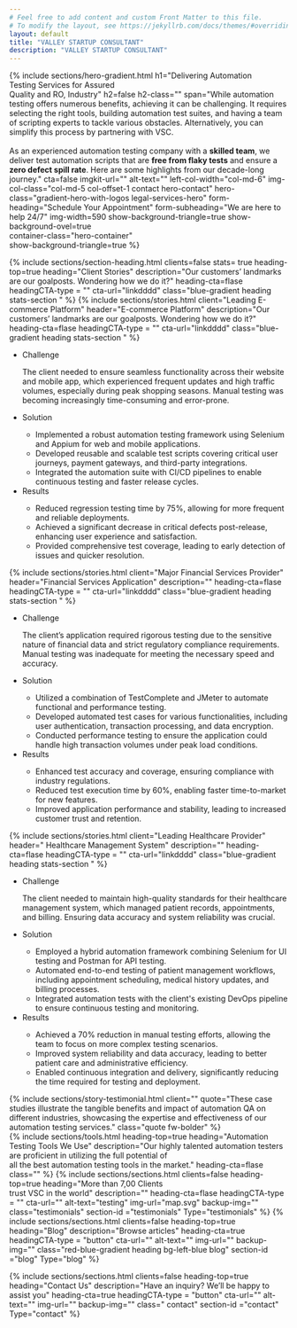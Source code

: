 ```yaml
---
# Feel free to add content and custom Front Matter to this file.
# To modify the layout, see https://jekyllrb.com/docs/themes/#overriding-theme-defaults
layout: default
title: "VALLEY STARTUP CONSULTANT"
description: "VALLEY STARTUP CONSULTANT"
---
```

{% include sections/hero-gradient.html 
  h1="Delivering Automation <br>Testing  Services for <span>Assured <br> Quality and RO, Industry</span>"
  h2=false
  h2-class=""
  span="While automation testing offers numerous benefits, achieving it can be challenging. It requires selecting the right tools, building automation test suites, and having a team of scripting experts to tackle various obstacles. Alternatively, you can simplify this process by partnering with VSC. <br> <br>As an experienced automation testing company with a <strong>skilled team</strong>, we deliver test automation scripts that are <strong>free from flaky tests</strong> and ensure a <strong>zero defect spill rate</strong>. Here are some highlights from our decade-long journey."
  cta=false
  imgkit-url=""
  alt-text=""
  left-col-width="col-md-6"
  img-col-class="col-md-5 col-offset-1 contact hero-contact" 
  hero-class="gradient-hero-with-logos legal-services-hero"
  form-heading="Schedule Your Appointment"
  form-subheading="We are here to help 24/7"
  img-width=590
  show-background-triangle=true
  show-background-ovel=true  
  container-class="hero-container"  
  show-background-triangle=true
%}
<section class="section justify-content-end justify-content-lg-center blue-gradient heading stats-section">
  <div class="container">
    {% include sections/section-heading.html
      clients=false
      stats= true
      heading-top=true
      heading="Client Stories"
      description="Our customers’ landmarks are our goalposts. Wondering how we do it?"
      heading-cta=flase
      headingCTA-type = ""
      cta-url="linkdddd"   
      class="blue-gradient heading stats-section "      
    %} 
    {% include sections/stories.html
      client="Leading E-commerce Platform"
      header="E-commerce Platform"
      description="Our customers’ landmarks are our goalposts. Wondering how we do it?"
      heading-cta=flase
      headingCTA-type = ""
      cta-url="linkdddd"   
      class="blue-gradient heading stats-section "      
    %}   
    <div class="row">
      <div class="col-md-7 order-md-1 order-2">
          <ul class="stories-list">
              <li>
                  <div class="title">Challenge</div>
                  <div class="content">
                      <p>The client needed to ensure seamless functionality across their website and mobile app, which experienced frequent updates and high traffic volumes, especially during peak shopping seasons. Manual testing was becoming increasingly time-consuming and error-prone.</p>
                  </div>              
              </li>              
              <li>
                  <div class="title">Solution</div>
                  <div class="content">
                     <ul>
                         <li>Implemented a robust automation testing framework using Selenium and Appium for web and mobile applications.</li>                         
                         <li>Developed reusable and scalable test scripts covering critical user journeys, payment gateways, and third-party integrations.</li>                         
                         <li>Integrated the automation suite with CI/CD pipelines to enable continuous testing and faster release cycles.</li>
                     </ul>
                  </div>              
              </li>              
              <li>
                  <div class="title">Results</div>
                  <div class="content">
                     <ul>
                         <li>Reduced regression testing time by 75%, allowing for more frequent and reliable deployments.</li>                         
                         <li>Achieved a significant decrease in critical defects post-release, enhancing user experience and satisfaction.</li>                         
                         <li>Provided comprehensive test coverage, leading to early detection of issues and quicker resolution.</li>
                     </ul>
                  </div>              
              </li>
          </ul>
      </div>
      <div class="col-md-5 order-md-2 order-1">
          <img src="./assets/img/ecommerce.svg" alt="" class="ecommerce img-fluid">
      </div>
    </div>
    {% include sections/stories.html
      client="Major Financial Services Provider"
      header="Financial Services Application"
      description=""
      heading-cta=flase
      headingCTA-type = ""
      cta-url="linkdddd"   
      class="blue-gradient heading stats-section "      
    %}   
    <div class="row">
      <div class="col-md-5 order-md-1 order-2">
          <img src="./assets/img/finance-app.svg" alt="" class="ecommerce img-fluid">
      </div>
      <div class="col-md-7 order-md-2 order-1">
          <ul class="stories-list">
              <li>
                  <div class="title">Challenge</div>
                  <div class="content">
                      <p>The client’s application required rigorous testing due to the sensitive nature of financial data and strict regulatory compliance requirements. Manual testing was inadequate for meeting the necessary speed and accuracy.</p>
                  </div>              
              </li>              
              <li>
                  <div class="title">Solution</div>
                  <div class="content">
                     <ul>
                         <li>Utilized a combination of TestComplete and JMeter to automate functional and performance testing.</li>                         
                         <li>Developed automated test cases for various functionalities, including user authentication, transaction processing, and data encryption.</li>                         
                         <li>Conducted performance testing to ensure the application could handle high transaction volumes under peak load conditions.</li>
                     </ul>
                  </div>              
              </li>              
              <li>
                  <div class="title">Results</div>
                  <div class="content">
                     <ul>
                         <li>Enhanced test accuracy and coverage, ensuring compliance with industry regulations.</li>                         
                         <li>Reduced test execution time by 60%, enabling faster time-to-market for new features.</li>                         
                         <li>Improved application performance and stability, leading to increased customer trust and retention.</li>
                     </ul>
                  </div>              
              </li>
          </ul>
      </div>
    </div>
    {% include sections/stories.html
      client="Leading Healthcare Provider"
      header=" Healthcare Management System"
      description=""
      heading-cta=flase
      headingCTA-type = ""
      cta-url="linkdddd"   
      class="blue-gradient heading stats-section "      
    %}   
    <div class="row">
      <div class="col-md-5 order-md-2 order-2">
          <img src="./assets/img/healtcare.svg" alt="" class="ecommerce img-fluid">
      </div>
      <div class="col-md-7 order-md-1 order-2">
          <ul class="stories-list">
              <li>
                  <div class="title">Challenge</div>
                  <div class="content">
                      <p>The client needed to maintain high-quality standards for their healthcare management system, which managed patient records, appointments, and billing. Ensuring data accuracy and system reliability was crucial.</p>
                  </div>              
              </li>              
              <li>
                  <div class="title">Solution</div>
                  <div class="content">
                     <ul>
                         <li>Employed a hybrid automation framework combining Selenium for UI testing and Postman for API testing.</li>                         
                         <li>Automated end-to-end testing of patient management workflows, including appointment scheduling, medical history updates, and  billing processes.</li>                         
                         <li>Integrated automation tests with the client's existing DevOps pipeline to ensure continuous testing and monitoring.</li>
                     </ul>
                  </div>              
              </li>              
              <li>
                  <div class="title">Results</div>
                  <div class="content">
                     <ul>
                         <li>Achieved a 70% reduction in manual testing efforts, allowing the team to focus on more complex testing scenarios.</li>                         
                         <li>Improved system reliability and data accuracy, leading to better patient care and administrative efficiency.</li>                         
                         <li>Enabled continuous integration and delivery, significantly reducing the time required for testing and deployment.</li>
                     </ul>
                  </div>              
              </li>
          </ul>
      </div>
    </div>
     {% include sections/story-testimonial.html
      client=""
      quote="These case studies illustrate the tangible benefits and impact of automation QA on different industries, showcasing the expertise and effectiveness of our automation testing services."
      class="quote fw-bolder"      
    %}  

</div>
  </section>
{% include sections/tools.html      
      heading-top=true
      heading="Automation Testing Tools We Use"
      description="Our highly talented automation testers are proficient in utilizing the full potential of <br>all the best automation testing tools in the market."
      heading-cta=flase      
      class=""  %} 
{% include sections/sections.html
      clients=false
      heading-top=true
      heading="More than 7,00 Clients <br> trust VSC in the world"
      description=""
      heading-cta=flase
      headingCTA-type = ""
      cta-url=""
      alt-text="testing"
      img-url="map.svg"
      backup-img=""
      class="testimonials"
      section-id ="testimonials"
      Type="testimonials"
    %}   
{% include sections/sections.html
      clients=false
      heading-top=true
      heading="Blog"
      description="Browse articles"
      heading-cta=true
      headingCTA-type = "button"
      cta-url=""
      alt-text=""
      img-url=""
      backup-img=""
      class="red-blue-gradient heading bg-left-blue blog"
      section-id ="blog"
      Type="blog"
    %}

    
{% include sections/sections.html
      clients=false
      heading-top=true
      heading="Contact Us"
      description="Have an inquiry? We’ll be happy to assist you"
      heading-cta=true
      headingCTA-type = "button"
      cta-url=""
      alt-text=""
      img-url=""
      backup-img=""
      class=" contact"
      section-id ="contact"
      Type="contact"
    %}
    


